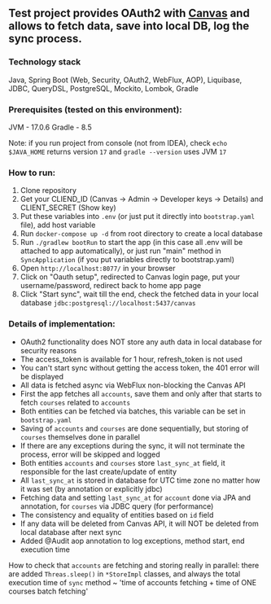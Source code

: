 ## Test project provides OAuth2 with [Canvas](https://canvas.instructure.com/) and allows to fetch data, save into local DB, log the sync process.

### Technology stack

Java, Spring Boot (Web, Security, OAuth2, WebFlux, AOP), Liquibase, JDBC, QueryDSL, PostgreSQL, Mockito, Lombok, Gradle

### Prerequisites (tested on this environment):

JVM - 17.0.6
Gradle - 8.5

Note: if you run project from console (not from IDEA), check `echo $JAVA_HOME` returns version `17` and `gradle --version` uses JVM `17`

### How to run:

1. Clone repository
2. Get your CLIEND_ID (Canvas -> Admin -> Developer keys -> Details) and CLIENT_SECRET (Show key)
3. Put these variables into `.env` (or just put it directly into `bootstrap.yaml` file), add host variable
4. Run `docker-compose up -d` from root directory to create a local database
5. Run `./gradlew bootRun` to start the app (in this case all .env will be attached to app automatically), 
   or just run "main" method in `SyncApplication` (if you put variables directly to bootstrap.yaml)
6. Open `http://localhost:8077/` in your browser
7. Click on "Oauth setup", redirected to Canvas login page, put your username/password, redirect back to home app page
8. Click "Start sync", wait till the end, check the fetched data in your local database `jdbc:postgresql://localhost:5437/canvas`

### Details of implementation:

- OAuth2 functionality does NOT store any auth data in local database for security reasons
- The access_token is available for 1 hour, refresh_token is not used
- You can't start sync without getting the access token, the 401 error will be displayed
- All data is fetched async via WebFlux non-blocking the Canvas API
- First the app fetches all `accounts`, save them and only after that starts to fetch `courses` related to `accounts`
- Both entities can be fetched via batches, this variable can be set in `bootstrap.yaml`
- Saving of `accounts` and `courses` are done sequentially, but storing of `courses` themselves done in parallel
- If there are any exceptions during the sync, it will not terminate the process, error will be skipped and logged
- Both entities `accounts` and `courses` store `last_sync_at` field, it responsible for the last create/update of entity
- All `last_sync_at` is stored in database for UTC time zone no matter how it was set (by annotation or explicitly jdbc)
- Fetching data and setting `last_sync_at` for `account` done via JPA and annotation, for `courses` via JDBC query (for performance)
- The consistency and equality of entities based on `id` field
- If any data will be deleted from Canvas API, it will NOT be deleted from local database after next sync
- Added @Audit aop annotation to log exceptions, method start, end execution time

How to check that `accounts` are fetching and storing really in parallel: there are added `Threas.sleep()` in `*StoreImpl` classes, 
and always the total execution time of `sync` method ~ 'time of accounts fetching + time of ONE courses batch fetching'
